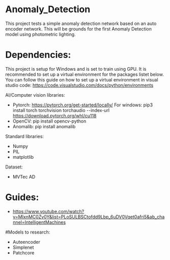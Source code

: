 # Anomaly_Detection
This project tests a simple anomaly detection network based on an auto encoder network. This will be grounds for the first Anomaly Detection model using photometric lighting.


# Dependencies:
This project is setup for Windows and is set to train using GPU. It is recommended to set up a virtual environment for the packages listet below.
You can follow this guide on how to set up a virtual environment in visual studio code: https://code.visualstudio.com/docs/python/environments

AI/Computer vision libraries:
- Pytorch: https://pytorch.org/get-started/locally/
  For windows: pip3 install torch torchvision torchaudio --index-url https://download.pytorch.org/whl/cu118
- OpenCV: pip install opencv-python
- Anomalib: pip install anomalib

Standard libraries:
- Numpy
- PIL
- matplotlib

Dataset:
- MVTec AD

# Guides:
- https://www.youtube.com/watch?v=MIxnMC0Zv0Y&list=PLoSULBSCtofdd9Lbp_6uDV0Vqet0afri5&ab_channel=IntelligentMachines

#Models to research:
- Auteencoder
- Simplenet
- Patchcore
